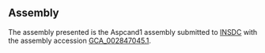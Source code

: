 

Assembly
--------

The assembly presented is the Aspcand1 assembly submitted to
[INSDC](http://www.insdc.org) with the assembly accession
[GCA\_002847045.1](http://www.ebi.ac.uk/ena/data/view/GCA_002847045.1).
